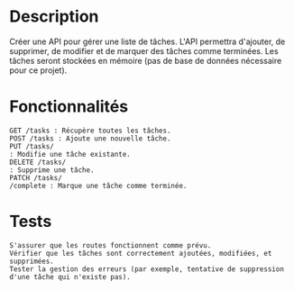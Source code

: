 # Description
Créer une API pour gérer une liste de tâches. L'API permettra d'ajouter, de supprimer, de modifier et de marquer des tâches comme terminées. Les tâches seront stockées en mémoire (pas de base de données nécessaire pour ce projet).

# Fonctionnalités

    GET /tasks : Récupère toutes les tâches.
    POST /tasks : Ajoute une nouvelle tâche.
    PUT /tasks/
    : Modifie une tâche existante.
    DELETE /tasks/
    : Supprime une tâche.
    PATCH /tasks/
    /complete : Marque une tâche comme terminée.

# Tests 

    S'assurer que les routes fonctionnent comme prévu.
    Vérifier que les tâches sont correctement ajoutées, modifiées, et supprimées.
    Tester la gestion des erreurs (par exemple, tentative de suppression d'une tâche qui n'existe pas).